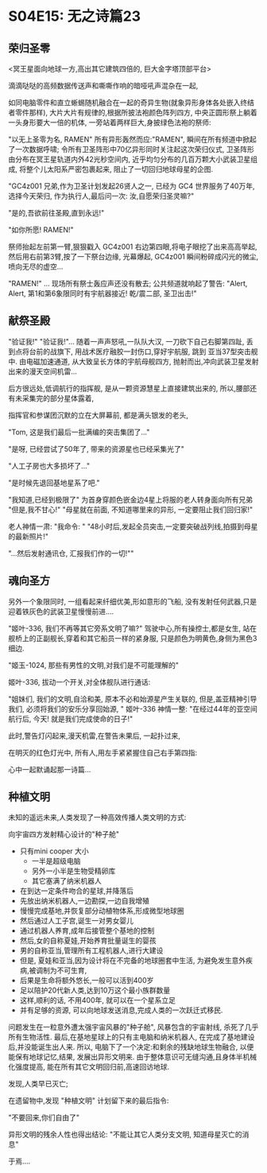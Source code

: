 # S04E15: 无之诗篇23

## 荣归圣零
<冥王星面向地球一方,高出其它建筑四倍的, 巨大金字塔顶部平台>

滴滴哒哒的高频数据传送声和嘶嘶作响的暗哑吼声混杂在一起,

如同电脑零件和直立蜥蜴随机融合在一起的奇异生物(就象异形身体各处嵌入终结者零件那样),
 大片大片有规律的,根据所披法袍颜色阵列四方,
中央正圆形祭上躺着一头身形要大一倍的机体,
一旁站着两样巨大,身披绿色法袍的祭师:

"以无上圣零为名, RAMEN"
所有异形轰然而应:"RAMEN",
瞬间在所有频道中掀起了一次数据呼啸;
令所有卫圣阵形中70亿异形同时关注起这次荣归仪式,
卫圣阵形由分布在冥王星轨道内外42光秒空间内, 
近乎均匀分布的几百万颗大小武装卫星组成,
将整个儿太阳系严密包裹起来,
阻止了一切回归地球母星的企图.

"GC4z001 兄弟,作为卫圣计划发起26贤人之一,
已经为 GC4 世界服务了40万年,
选择今天荣归,
作为执行人,最后问一次:
汝,自愿荣归圣灵嘛?"

"是的,吾欲前往圣殿,直到永远!"

"如你所愿! RAMEN!"

祭师抬起左前第一臂,狠狠戳入 GC4z001 右边第四眼,将电子眼挖了出来高高举起,
然后用右前第3臂,按了一下祭台边缘,
光幕爆起, GC4z001 瞬间粉碎成闪光的微尘,
喷向无尽的虚空...

"RAMEN!" … 现场所有祭士轰应声还没有散去;
公共频道就响起了警告:
"Alert, Alert, 第1和第6象限同时有宇航器接近!
乾/震二部, 圣卫出击!"

## 献祭圣殿
"验证我!"
"验证我!"…
随着一声声怒吼,一队队大汉,
一刀砍下自己右脚第四趾,
丢到点将台前的战旗下,
用战术医疗融胶一封伤口,穿好宇航服,
跳到 亚当37型突击舰中.
由电磁加速通道,
从大致呈长方体的宇航母舰四方,
抛射而出,冲向武装卫星发射出来的漫天空间机雷...

后方很远处,低调航行的指挥舰,
是从一颗资源慧星上直接建筑出来的,
所以,腰部还有未采集完的部分星体露着,

指挥官和参谋团沉默的立在大屏幕前,
都是满头银发的老头,

"Tom, 这是我们最后一批满编的突击集团了…"

"是呀, 已经尝试了50年了, 带来的资源星也已经采集光了"

"人工子房也大多损坏了…"

"是时候先退回基地星系了吧."

"我知道,已经到极限了"
为首身穿颜色嵌金边4星上将服的老人转身面向所有兄弟
"但是,我不甘心!"
"母星就在前面, 不知道哪里来的异形, 一定要阻止我们回归家!"

老人神情一肃:
"我命令: "
"48小时后,发起全员突击,一定要突破战列线,拍摄到母星的最新照片!"

"...然后发射通讯仓, 汇报我们作的一切!""


## 魂向圣方
另外一个象限同时,
一组看起来纤细优美,形如意形的飞船,
没有发射任何武器,只是迎着铁灰色的武装卫星慢慢前进....

"姬叶-336, 我们不再等其它旁系文明了嘛?"
驾驶中心,所有操控士,都是女生,
站在舰桥上的正副舰长,穿着和其它船员一样的紧身服,
只是颜色为明黄色,身侧为黑色3细边.

"姬玉-1024, 那些有男性的文明,对我们是不可能理解的"

姬叶-336, 拔动一个开关,对全体舰队进行通话:

"姐妹们, 我们的文明,自洽和美, 
原本不必和始源星产生关联的,
但是,盖亚精神引导我们,
必须将我们的安乐分享回始源,
"
姬叶-336 神情一整:
"在经过44年的亚空间航行后, 
今天!
就是我们完成使命的日子!"

此时,警告灯闪起来,漫天机雷,在警告未果后,
一起扑过来,

在明灭的红色灯光中,
所有人,用左手紧紧握住自己右手第四指:

心中一起默诵起那一诗篇…

## 种植文明
未知的遥远未来,人类发现了一种高效传播人类文明的方式:

向宇宙四方发射精心设计的"种子舱"

- 只有mini cooper 大小
    - 一半是超级电脑
    - 另外一小半是生物受精卵库
    - 其它塞满了纳米机器人
- 在到达一定条件吻合的星球,并降落后
- 先放出纳米机器人,一边勘探,一边自我增殖
- 慢慢完成基地,并恢复部分动植物体系,形成微型地球圈
- 然后通过人工子宫,诞生一对男女婴儿
- 通过机器人养育,成年后接管整个基地的控制
- 然后,女的自称夏娃,开始养育批量诞生的婴孩
- 男的自称亚当,管理所有工程机器人,进行大建设
- 但是, 夏娃和亚当,因为设计将在不完备的地球圈套中生活, 为避免发生意外疾病,被调制为不可生育,
- 后果是生命将额外悠长,一般可以活到400岁
- 足以陪护20代新人类,达到10万这个最小族群数量
- 这样,顺利的话, 不用400年, 就可以在一个星系立足
- 并有足够的资源, 可以向地球发送消息,完成人类的一次跃迁式移民.

问题发生在一粒意外遭太强宇宙风暴的"种子舱",
风暴包含的宇宙射线, 杀死了几乎所有生物活性.
最后,在基地星球上的只有主电脑和纳米机器人,
在完成了基地建设后,并没能诞生出人来.
所以, 电脑下了一个决定:和剩余的残缺地球生物融合,
以便能保有地球记忆,结果, 发展出异形文明来.
由于整体意识可无缝沟通,且身体半机械化强度提高,
能在所有其它文明回归前,高速回访地球.

发现,人类早已灭亡;

在遗留物中,发现 "种植文明" 计划留下来的最后指令:

"不要回来,你们自由了"

异形文明的残余人性也得出结论:
"不能让其它人类分支文明, 知道母星灭亡的消息"

于焉....



